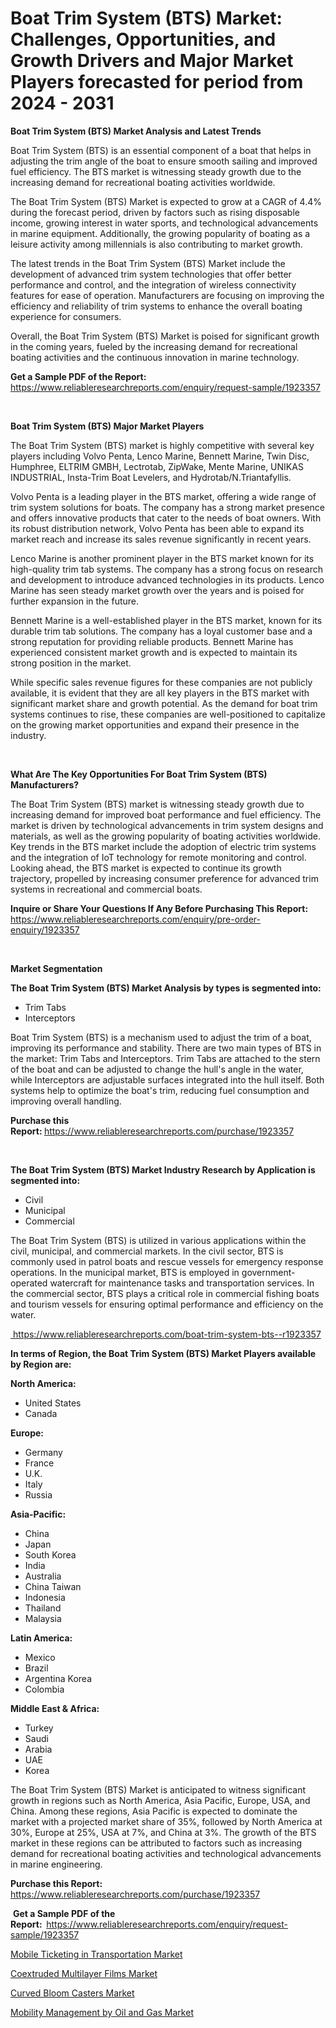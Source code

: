 <p><h1>Boat Trim System (BTS) Market: Challenges, Opportunities, and Growth Drivers and Major Market Players forecasted for period from 2024 - 2031</h1></p><p><strong>Boat Trim System (BTS) Market Analysis and Latest Trends</strong></p>
<p><p>Boat Trim System (BTS) is an essential component of a boat that helps in adjusting the trim angle of the boat to ensure smooth sailing and improved fuel efficiency. The BTS market is witnessing steady growth due to the increasing demand for recreational boating activities worldwide. </p><p>The Boat Trim System (BTS) Market is expected to grow at a CAGR of 4.4% during the forecast period, driven by factors such as rising disposable income, growing interest in water sports, and technological advancements in marine equipment. Additionally, the growing popularity of boating as a leisure activity among millennials is also contributing to market growth.</p><p>The latest trends in the Boat Trim System (BTS) Market include the development of advanced trim system technologies that offer better performance and control, and the integration of wireless connectivity features for ease of operation. Manufacturers are focusing on improving the efficiency and reliability of trim systems to enhance the overall boating experience for consumers.</p><p>Overall, the Boat Trim System (BTS) Market is poised for significant growth in the coming years, fueled by the increasing demand for recreational boating activities and the continuous innovation in marine technology.</p></p>
<p><strong>Get a Sample PDF of the Report:&nbsp;</strong> <a href="https://www.reliableresearchreports.com/enquiry/request-sample/1923357">https://www.reliableresearchreports.com/enquiry/request-sample/1923357</a></p>
<p>&nbsp;</p>
<p><strong>Boat Trim System (BTS) Major Market Players</strong></p>
<p><p>The Boat Trim System (BTS) market is highly competitive with several key players including Volvo Penta, Lenco Marine, Bennett Marine, Twin Disc, Humphree, ELTRIM GMBH, Lectrotab, ZipWake, Mente Marine, UNIKAS INDUSTRIAL, Insta-Trim Boat Levelers, and Hydrotab/N.Triantafyllis.</p><p>Volvo Penta is a leading player in the BTS market, offering a wide range of trim system solutions for boats. The company has a strong market presence and offers innovative products that cater to the needs of boat owners. With its robust distribution network, Volvo Penta has been able to expand its market reach and increase its sales revenue significantly in recent years.</p><p>Lenco Marine is another prominent player in the BTS market known for its high-quality trim tab systems. The company has a strong focus on research and development to introduce advanced technologies in its products. Lenco Marine has seen steady market growth over the years and is poised for further expansion in the future.</p><p>Bennett Marine is a well-established player in the BTS market, known for its durable trim tab solutions. The company has a loyal customer base and a strong reputation for providing reliable products. Bennett Marine has experienced consistent market growth and is expected to maintain its strong position in the market.</p><p>While specific sales revenue figures for these companies are not publicly available, it is evident that they are all key players in the BTS market with significant market share and growth potential. As the demand for boat trim systems continues to rise, these companies are well-positioned to capitalize on the growing market opportunities and expand their presence in the industry.</p></p>
<p>&nbsp;</p>
<p><strong>What Are The Key Opportunities For Boat Trim System (BTS) Manufacturers?</strong></p>
<p><p>The Boat Trim System (BTS) market is witnessing steady growth due to increasing demand for improved boat performance and fuel efficiency. The market is driven by technological advancements in trim system designs and materials, as well as the growing popularity of boating activities worldwide. Key trends in the BTS market include the adoption of electric trim systems and the integration of IoT technology for remote monitoring and control. Looking ahead, the BTS market is expected to continue its growth trajectory, propelled by increasing consumer preference for advanced trim systems in recreational and commercial boats.</p></p>
<p><strong>Inquire or Share Your Questions If Any Before Purchasing This Report:</strong> <a href="https://www.reliableresearchreports.com/enquiry/pre-order-enquiry/1923357">https://www.reliableresearchreports.com/enquiry/pre-order-enquiry/1923357</a></p>
<p>&nbsp;</p>
<p><strong>Market Segmentation</strong></p>
<p><strong>The Boat Trim System (BTS) Market Analysis by types is segmented into:</strong></p>
<p><ul><li>Trim Tabs</li><li>Interceptors</li></ul></p>
<p><p>Boat Trim System (BTS) is a mechanism used to adjust the trim of a boat, improving its performance and stability. There are two main types of BTS in the market: Trim Tabs and Interceptors. Trim Tabs are attached to the stern of the boat and can be adjusted to change the hull's angle in the water, while Interceptors are adjustable surfaces integrated into the hull itself. Both systems help to optimize the boat's trim, reducing fuel consumption and improving overall handling.</p></p>
<p><strong>Purchase this Report:&nbsp;</strong><a href="https://www.reliableresearchreports.com/purchase/1923357">https://www.reliableresearchreports.com/purchase/1923357</a></p>
<p>&nbsp;</p>
<p><strong>The Boat Trim System (BTS) Market Industry Research by Application is segmented into:</strong></p>
<p><ul><li>Civil</li><li>Municipal</li><li>Commercial</li></ul></p>
<p><p>The Boat Trim System (BTS) is utilized in various applications within the civil, municipal, and commercial markets. In the civil sector, BTS is commonly used in patrol boats and rescue vessels for emergency response operations. In the municipal market, BTS is employed in government-operated watercraft for maintenance tasks and transportation services. In the commercial sector, BTS plays a critical role in commercial fishing boats and tourism vessels for ensuring optimal performance and efficiency on the water.</p></p>
<p><a href="https://www.reliableresearchreports.com/boat-trim-system-bts--r1923357">&nbsp;https://www.reliableresearchreports.com/boat-trim-system-bts--r1923357</a></p>
<p><strong>In terms of Region, the Boat Trim System (BTS) Market Players available by Region are:</strong></p>
<p>
    <p> <strong> North America: </strong>
        <ul>
            <li>United States</li>
            <li>Canada</li>
        </ul>
        </p> 
    <p> <strong> Europe: </strong>
        <ul>
            <li>Germany</li>
            <li>France</li>
            <li>U.K.</li>
            <li>Italy</li>
            <li>Russia</li>
        </ul>
        </p> 
    <p> <strong> Asia-Pacific: </strong>
        <ul>
            <li>China</li>
            <li>Japan</li>
            <li>South Korea</li>
            <li>India</li>
            <li>Australia</li>
            <li>China Taiwan</li>
            <li>Indonesia</li>
            <li>Thailand</li>
            <li>Malaysia</li>
        </ul>
        </p> 
    <p> <strong> Latin America: </strong>
        <ul>
            <li>Mexico</li>
            <li>Brazil</li>
            <li>Argentina Korea</li>
            <li>Colombia</li>
        </ul>
        </p> 
    <p> <strong> Middle East & Africa: </strong>
        <ul>
            <li>Turkey</li>
            <li>Saudi</li>
            <li>Arabia</li>
            <li>UAE</li>
            <li>Korea</li>
        </ul>
    </p>
    </p>
<p><p>The Boat Trim System (BTS) Market is anticipated to witness significant growth in regions such as North America, Asia Pacific, Europe, USA, and China. Among these regions, Asia Pacific is expected to dominate the market with a projected market share of 35%, followed by North America at 30%, Europe at 25%, USA at 7%, and China at 3%. The growth of the BTS market in these regions can be attributed to factors such as increasing demand for recreational boating activities and technological advancements in marine engineering.</p></p>
<p><strong>Purchase this Report: </strong><a href="https://www.reliableresearchreports.com/purchase/1923357">https://www.reliableresearchreports.com/purchase/1923357</a></p>
<p>&nbsp;<strong>Get a Sample PDF of the Report:&nbsp;&nbsp;</strong><a href="https://www.reliableresearchreports.com/enquiry/request-sample/1923357">https://www.reliableresearchreports.com/enquiry/request-sample/1923357</a></p>
<p><strong></strong></p>
<p><p><a href="https://issuu.com/reportprime-2/docs/mobile-ticketing-in-transportation-market-size-203">Mobile Ticketing in Transportation Market</a></p><p><a href="https://github.com/DarrenSipes1990/Market-Research-Report-List-2/blob/main/coextruded-multilayer-films-market.md">Coextruded Multilayer Films Market</a></p><p><a href="https://github.com/Airanohannonzb68e5pb53oc1/Market-Research-Report-List-3/blob/main/curved-bloom-casters-market.md">Curved Bloom Casters Market</a></p><p><a href="https://issuu.com/reportprime-2/docs/mobility-management-by-oil-and-gas-market-size-203">Mobility Management by Oil and Gas Market</a></p></p>